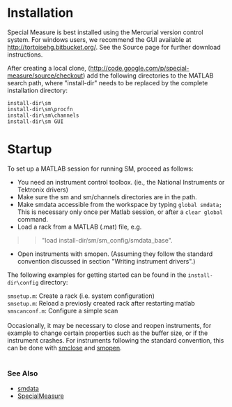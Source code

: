# Installation #
Special Measure is best installed using the Mercurial version control system. For windows users, we recommend the GUI available at
http://tortoisehg.bitbucket.org/. See the Source page for further download instructions.

After creating a local clone, (http://code.google.com/p/special-measure/source/checkout) add the following directories to the MATLAB search path, where "install-dir" needs to be replaced by the complete installation directory:

```
install-dir\sm
install-dir\sm\procfn
install-dir\sm\channels
install-dir\sm GUI
```

# Startup #

To set up a MATLAB session for running SM, proceed as follows:
  * You need an instrument control toolbox. (ie., the National Instruments or Tektronix drivers)
  * Make sure the sm and sm/channels directories are in the path.
  * Make smdata accessible from the workspace by typing `global smdata;` This is necessary only once per Matlab session, or after a `clear global` command.
  * Load a rack from a MATLAB (.mat) file, e.g.
> > "load install-dir/sm/sm\_config/smdata\_base".
  * Open instruments with smopen. (Assuming they follow the standard convention discussed in section "Writing instrument drivers".)

The following examples for getting started can be found in  the `install-dir\config` directory:

`smsetup.m`: Create a rack (i.e. system configuration)<br>
<code>smsetup.m</code>: Reload a previosly created rack after restarting matlab<br>
<code>smscanconf.m</code>: Configure a simple scan<br>
<br>
Occasionally, it may be necessary to close and reopen instruments, for example to change certain properties such as the buffer size, or if the instrument crashes. For instruments following the standard convention, this can be done with <a href='smclose.md'>smclose</a> and <a href='smopen.md'>smopen</a>.<br>
<br>
<h3>See Also</h3>
<ul><li><a href='smdata.md'>smdata</a>
</li><li><a href='SpecialMeasure.md'>SpecialMeasure</a>